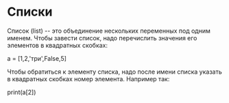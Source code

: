# Списки
Список (list) -- это объединение нескольких переменных под одним именем. Чтобы завести список, надо перечислить значения его элементов в квадратных скобках:

  a = [1,2,'три',False,5]

Чтобы обратиться к элементу списка, надо после имени списка указать в квадратных скобках номер элемента. Например так:

  print(a[2])


